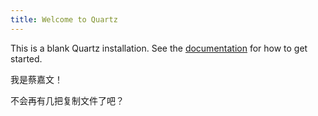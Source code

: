 ```yaml
---
title: Welcome to Quartz
---
```


This is a blank Quartz installation.
See the [documentation](https://quartz.jzhao.xyz) for how to get started.

我是蔡嘉文！


不会再有几把复制文件了吧？